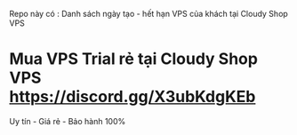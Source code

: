 Repo này có :
Danh sách ngày tạo - hết hạn VPS của khách tại Cloudy Shop VPS

# Mua VPS Trial rẻ tại Cloudy Shop VPS https://discord.gg/X3ubKdgKEb
Uy tín - Giá rẻ - Bảo hành 100% 
